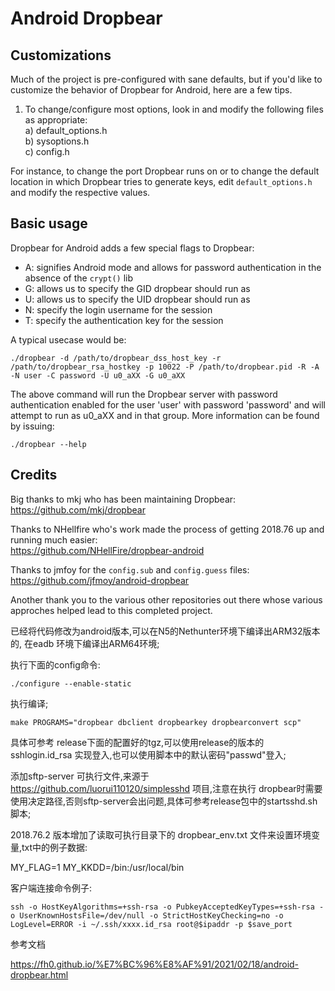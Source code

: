 Android Dropbear
=========


Customizations
----

Much of the project is pre-configured with sane defaults, but if you'd like to customize the behavior of Dropbear for Android, here are a few tips.
1) To change/configure most options, look in and modify the following files as appropriate:  
	a) default_options.h  
	b) sysoptions.h  
	c) config.h  

For instance, to change the port Dropbear runs on or to change the default location in which Dropbear tries to generate keys, edit ``default_options.h`` and modify the respective values.  

Basic usage
----
Dropbear for Android adds a few special flags to Dropbear:  
- A: signifies Android mode and allows for password authentication in the absence of the ```crypt()``` lib
- G: allows us to specify the GID dropbear should run as  
- U: allows us to specify the UID dropbear should run as  
- N: specify the login username for the session  
- T: specify the authentication key for the session  

A typical usecase would be:  
```
./dropbear -d /path/to/dropbear_dss_host_key -r /path/to/dropbear_rsa_hostkey -p 10022 -P /path/to/dropbear.pid -R -A -N user -C password -U u0_aXX -G u0_aXX
```

The above command will run the Dropbear server with password authentication enabled for the user 'user' with password 'password' and will attempt to run as u0_aXX and in that group. More information can be found by issuing:  

```
./dropbear --help
````

Credits
----
Big thanks to mkj who has been maintaining Dropbear:  
https://github.com/mkj/dropbear  

Thanks to NHellfire who's work made the process of getting 2018.76 up and running much easier:  
https://github.com/NHellFire/dropbear-android  

Thanks to jmfoy for the ```config.sub``` and ```config.guess``` files:  
https://github.com/jfmoy/android-dropbear

Another thank you to the various other repositories out there whose various approches helped lead to this completed project.

已经将代码修改为android版本,可以在N5的Nethunter环境下编译出ARM32版本的, 在eadb 环境下编译出ARM64环境;

执行下面的config命令:
```
./configure --enable-static
```

执行编译;
```
make PROGRAMS="dropbear dbclient dropbearkey dropbearconvert scp"
```

具体可参考 release下面的配置好的tgz,可以使用release的版本的 sshlogin.id_rsa 实现登入,也可以使用脚本中的默认密码"passwd"登入;

添加sftp-server 可执行文件,来源于 https://github.com/luorui110120/simplesshd 项目,注意在执行 dropbear时需要使用决定路径,否则sftp-server会出问题,具体可参考release包中的startsshd.sh脚本;

2018.76.2 版本增加了读取可执行目录下的 dropbear_env.txt 文件来设置环境变量,txt中的例子数据:

MY_FLAG=1
MY_KKDD=/bin:/usr/local/bin

客户端连接命令例子:

```
ssh -o HostKeyAlgorithms=+ssh-rsa -o PubkeyAcceptedKeyTypes=+ssh-rsa -o UserKnownHostsFile=/dev/null -o StrictHostKeyChecking=no -o LogLevel=ERROR -i ~/.ssh/xxxx.id_rsa root@$ipaddr -p $save_port
```



参考文档

https://fh0.github.io/%E7%BC%96%E8%AF%91/2021/02/18/android-dropbear.html

